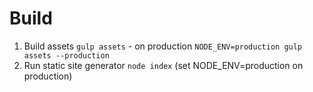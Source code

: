# Build

1. Build assets `gulp assets` - on production `NODE_ENV=production gulp assets --production`
2. Run static site generator `node index` (set NODE_ENV=production on production)
